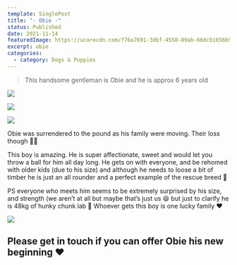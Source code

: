 ```yaml
---
template: SinglePost
title: "- Obie -"
status: Published
date: 2021-11-14
featuredImage: https://ucarecdn.com/f76a7691-3dbf-4550-89ab-66dcb1656b5c/-/crop/526x336/0,96/-/preview/
excerpt: obie
categories:
  - category: Dogs & Puppies
---
```

> This handsome gentleman is Obie and he is approx 6 years old

![](https://ucarecdn.com/3a27da1d-2126-4480-baf2-127ab65bc756/)

![](https://ucarecdn.com/46f5c5e2-7e2c-487c-a9bf-e466a26f2aeb/)

![](https://ucarecdn.com/de52453e-8c9d-4158-8be9-30852075ccf0/)

Obie was surrendered to the pound as his family were moving. Their loss though 🖕🏻

This boy is amazing. He is super affectionate, sweet and would let you throw a ball for him all day long. He gets on with everyone, and be rehomed with older kids (due to his size) and although he needs to loose a bit of timber he is just an all rounder and a perfect example of the rescue breed 🐶

PS everyone who meets him seems to be extremely surprised by his size, and strength (we aren’t at all but maybe that’s just us 😆 but just to clarify he is 48kg of hunky chunk lab 🥰
Whoever gets this boy is one lucky family ❤️

![](https://ucarecdn.com/cf7d1dc0-ad25-4611-b571-195ad9423082/)

## **Please get in touch if you can offer Obie his new beginning ❤️**
